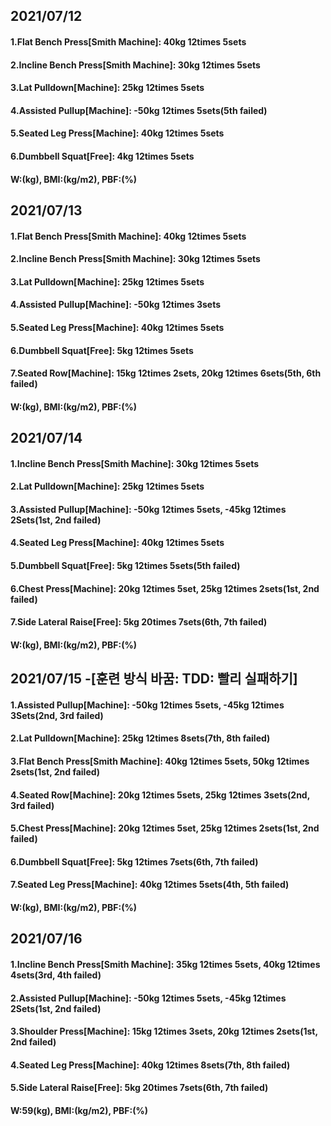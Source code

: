 ## 2021/07/12
#### 1.Flat Bench Press\[Smith Machine\]: 40kg 12times 5sets
#### 2.Incline Bench Press\[Smith Machine\]: 30kg 12times 5sets
#### 3.Lat Pulldown\[Machine\]: 25kg 12times 5sets  
#### 4.Assisted Pullup\[Machine\]: -50kg 12times 5sets(5th failed)
#### 5.Seated Leg Press\[Machine\]: 40kg 12times 5sets
#### 6.Dumbbell Squat\[Free\]: 4kg 12times 5sets
#### W:(kg), BMI:(kg/m2), PBF:(%)

## 2021/07/13
#### 1.Flat Bench Press\[Smith Machine\]: 40kg 12times 5sets
#### 2.Incline Bench Press\[Smith Machine\]: 30kg 12times 5sets
#### 3.Lat Pulldown\[Machine\]: 25kg 12times 5sets  
#### 4.Assisted Pullup\[Machine\]: -50kg 12times 3sets
#### 5.Seated Leg Press\[Machine\]: 40kg 12times 5sets
#### 6.Dumbbell Squat\[Free\]: 5kg 12times 5sets
#### 7.Seated Row\[Machine\]: 15kg 12times 2sets, 20kg 12times 6sets(5th, 6th failed) 
#### W:(kg), BMI:(kg/m2), PBF:(%)

## 2021/07/14
#### 1.Incline Bench Press\[Smith Machine\]: 30kg 12times 5sets
#### 2.Lat Pulldown\[Machine\]: 25kg 12times 5sets  
#### 3.Assisted Pullup\[Machine\]: -50kg 12times 5sets, -45kg 12times 2Sets(1st, 2nd failed)
#### 4.Seated Leg Press\[Machine\]: 40kg 12times 5sets
#### 5.Dumbbell Squat\[Free\]: 5kg 12times 5sets(5th failed)
#### 6.Chest Press[Machine]: 20kg 12times 5set, 25kg 12times 2sets(1st, 2nd failed)
#### 7.Side Lateral Raise\[Free\]: 5kg 20times 7sets(6th, 7th failed)
#### W:(kg), BMI:(kg/m2), PBF:(%)

## 2021/07/15 -[훈련 방식 바꿈: TDD: 빨리 실패하기] 
#### 1.Assisted Pullup\[Machine\]: -50kg 12times 5sets, -45kg 12times 3Sets(2nd, 3rd failed)
#### 2.Lat Pulldown\[Machine\]: 25kg 12times 8sets(7th, 8th failed)   
#### 3.Flat Bench Press\[Smith Machine\]: 40kg 12times 5sets, 50kg 12times 2sets(1st, 2nd failed)
#### 4.Seated Row[Machine]: 20kg 12times 5sets, 25kg 12times 3sets(2nd, 3rd failed)
#### 5.Chest Press[Machine]: 20kg 12times 5set, 25kg 12times 2sets(1st, 2nd failed)
#### 6.Dumbbell Squat\[Free\]: 5kg 12times 7sets(6th, 7th failed)
#### 7.Seated Leg Press\[Machine\]: 40kg 12times 5sets(4th, 5th failed)
#### W:(kg), BMI:(kg/m2), PBF:(%)

## 2021/07/16
#### 1.Incline Bench Press\[Smith Machine\]: 35kg 12times 5sets, 40kg 12times 4sets(3rd, 4th failed) 
#### 2.Assisted Pullup\[Machine\]: -50kg 12times 5sets, -45kg 12times 2Sets(1st, 2nd failed)
#### 3.Shoulder Press[Machine]: 15kg 12times 3sets, 20kg 12times 2sets(1st, 2nd failed)
#### 4.Seated Leg Press\[Machine\]: 40kg 12times 8sets(7th, 8th failed)
#### 5.Side Lateral Raise\[Free\]: 5kg 20times 7sets(6th, 7th failed)
#### W:59(kg), BMI:(kg/m2), PBF:(%)
